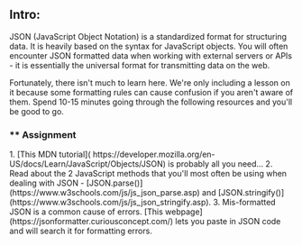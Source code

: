 ## Intro:


JSON (JavaScript Object Notation) is a standardized format for structuring data. It is heavily based on the syntax for JavaScript objects. You will often encounter JSON formatted data when working with external servers or APIs - it is essentially the universal format for transmitting data on the web.

Fortunately, there isn't much to learn here. We're only including a lesson on it because some formatting rules can cause confusion if you aren't aware of them. Spend 10-15 minutes going through the following resources and you'll be good to go.

### ** Assignment

<div class="lesson-content__panel" markdown="1">
1. [This MDN tutorial]( https://developer.mozilla.org/en-US/docs/Learn/JavaScript/Objects/JSON) is probably all you need...
2. Read about the 2 JavaScript methods that you'll most often be using when dealing with JSON - [JSON.parse()](https://www.w3schools.com/js/js_json_parse.asp) and [JSON.stringify()](https://www.w3schools.com/js/js_json_stringify.asp).
3. Mis-formatted JSON is a common cause of errors. [This webpage](https://jsonformatter.curiousconcept.com/) lets you paste in JSON code and will search it for formatting errors.
</div>
